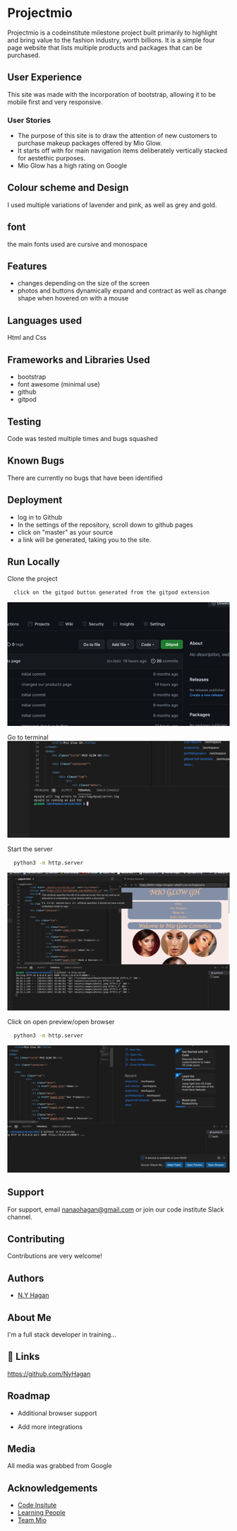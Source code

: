 

# Projectmio

Projectmio is a codeinstitute milestone project built primarily to highlight and bring value to the fashion industry, worth billions. It is a simple four page website that lists multiple products and packages that can be purchased.


## User Experience

This site was made with the incorporation of bootstrap, allowing it to be mobile first and very responsive.

### User Stories

* The purpose of this site is to draw the attention of new customers to purchase makeup packages offered by Mio Glow.
* It starts off with for main navigation items deliberately vertically stacked for aestethic purposes.
* Mio Glow has a high rating on Google



## Colour scheme and Design

I used multiple variations of lavender and pink, as well as grey and gold.
## font

the main fonts used are cursive and monospace
## Features

* changes depending on the size of the screen
* photos and buttons dynamically expand and contract as well as change shape when hovered on with a mouse

## Languages used

Html and Css
## Frameworks and Libraries Used

* bootstrap
* font awesome (minimal use)
* github
* gitpod

## Testing

Code was tested multiple times and bugs squashed
## Known Bugs

There are currently no bugs that have been identified
## Deployment

* log in to Github
* In the settings of the repository, scroll down to github pages
* click on "master" as your source
* a link will be generated, taking you to the site.
## Run Locally

Clone the project

```bash
  click on the gitpod button generated from the gitpod extension
```
![App Screenshot](assets/images/scr1.png)


Go to terminal
![App Screenshot](assets/images/scr2.png)



Start the server

```bash
  python3 -m http.server
```
![App Screenshot](assets/images/scr3.png)

Click on open preview/open browser

```bash
  python3 -m http.server
```
![App Screenshot](assets/images/scr4.png)


## Support

For support, email nanaohagan@gmail.com or join our code institute Slack channel.


## Contributing

Contributions are very welcome!




## Authors

- [N.Y Hagan](https://github.com/NyHagan/projectmio)


## About Me
I'm a full stack developer in training...


## 🔗 Links
https://github.com/NyHagan

## Roadmap

- Additional browser support

- Add more integrations


## Media

All media was grabbed from Google



## Acknowledgements

 - [Code Insitute](https://codeinstitute.net)
 - [Learning People]( https://www.learningpeople.com/uk/)
 - [Team Mio](https://www.instagram.com/itsqueenda/?hl=en)


